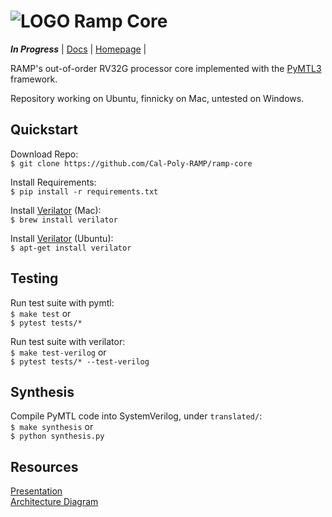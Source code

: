 
# ![LOGO](https://avatars.githubusercontent.com/u/110626682?s=75&u=07248cbe600c2763efdb240b7730736435d71ad7&v=4) Ramp Core
***In Progress*** | [Docs](https://ramp-core.readthedocs.io/en/latest/) | [Homepage](https://cal-poly-ramp.github.io/ramp-core/) |

RAMP's out-of-order RV32G processor core implemented with the [PyMTL3](https://pymtl.github.io) framework.

Repository working on Ubuntu, finnicky on Mac, untested on Windows.

## Quickstart
Download Repo: \
`$ git clone https://github.com/Cal-Poly-RAMP/ramp-core`

Install Requirements: \
`$ pip install -r requirements.txt`

Install [Verilator](https://www.veripool.org/verilator/) (Mac): \
`$ brew install verilator`

Install [Verilator](https://www.veripool.org/verilator/) (Ubuntu): \
`$ apt-get install verilator`

## Testing
Run test suite with pymtl: \
`$ make test` or \
`$ pytest tests/*`

Run test suite with verilator: \
`$ make test-verilog` or \
`$ pytest tests/* --test-verilog`

## Synthesis
Compile PyMTL code into SystemVerilog, under `translated/`: \
`$ make synthesis` or \
`$ python synthesis.py`

## Resources
[Presentation](https://github.com/Cal-Poly-RAMP/ramp-core/blob/9185850a935498318f1f76ee783e12f6f9012397/docs/source/Bucher,%20Callenes%20Poster.pdf) \
[Architecture Diagram](https://github.com/Cal-Poly-RAMP/ramp-core/blob/9185850a935498318f1f76ee783e12f6f9012397/docs/source/ramp-high-level-interface-printing.drawio.pdf)
